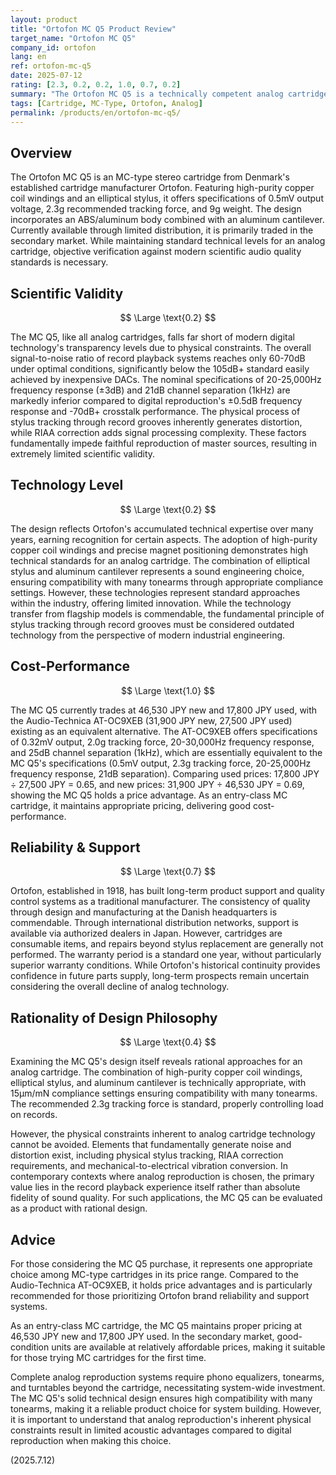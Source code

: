 ```yaml
---
layout: product
title: "Ortofon MC Q5 Product Review"
target_name: "Ortofon MC Q5"
company_id: ortofon
lang: en
ref: ortofon-mc-q5
date: 2025-07-12
rating: [2.3, 0.2, 0.2, 1.0, 0.7, 0.2]
summary: "The Ortofon MC Q5 is a technically competent analog cartridge that achieves nearly equivalent cost-performance to the Audio-Technica AT-OC9XEB. While appropriately priced as an entry-class MC cartridge, its scientific validity is limited due to the inherent physical constraints of analog reproduction."
tags: [Cartridge, MC-Type, Ortofon, Analog]
permalink: /products/en/ortofon-mc-q5/
---
```


## Overview

The Ortofon MC Q5 is an MC-type stereo cartridge from Denmark's established cartridge manufacturer Ortofon. Featuring high-purity copper coil windings and an elliptical stylus, it offers specifications of 0.5mV output voltage, 2.3g recommended tracking force, and 9g weight. The design incorporates an ABS/aluminum body combined with an aluminum cantilever. Currently available through limited distribution, it is primarily traded in the secondary market. While maintaining standard technical levels for an analog cartridge, objective verification against modern scientific audio quality standards is necessary.

## Scientific Validity

$$ \Large \text{0.2} $$

The MC Q5, like all analog cartridges, falls far short of modern digital technology's transparency levels due to physical constraints. The overall signal-to-noise ratio of record playback systems reaches only 60-70dB under optimal conditions, significantly below the 105dB+ standard easily achieved by inexpensive DACs. The nominal specifications of 20-25,000Hz frequency response (±3dB) and 21dB channel separation (1kHz) are markedly inferior compared to digital reproduction's ±0.5dB frequency response and -70dB+ crosstalk performance. The physical process of stylus tracking through record grooves inherently generates distortion, while RIAA correction adds signal processing complexity. These factors fundamentally impede faithful reproduction of master sources, resulting in extremely limited scientific validity.

## Technology Level

$$ \Large \text{0.2} $$

The design reflects Ortofon's accumulated technical expertise over many years, earning recognition for certain aspects. The adoption of high-purity copper coil windings and precise magnet positioning demonstrates high technical standards for an analog cartridge. The combination of elliptical stylus and aluminum cantilever represents a sound engineering choice, ensuring compatibility with many tonearms through appropriate compliance settings. However, these technologies represent standard approaches within the industry, offering limited innovation. While the technology transfer from flagship models is commendable, the fundamental principle of stylus tracking through record grooves must be considered outdated technology from the perspective of modern industrial engineering.

## Cost-Performance

$$ \Large \text{1.0} $$

The MC Q5 currently trades at 46,530 JPY new and 17,800 JPY used, with the Audio-Technica AT-OC9XEB (31,900 JPY new, 27,500 JPY used) existing as an equivalent alternative. The AT-OC9XEB offers specifications of 0.32mV output, 2.0g tracking force, 20-30,000Hz frequency response, and 25dB channel separation (1kHz), which are essentially equivalent to the MC Q5's specifications (0.5mV output, 2.3g tracking force, 20-25,000Hz frequency response, 21dB separation). Comparing used prices: 17,800 JPY ÷ 27,500 JPY = 0.65, and new prices: 31,900 JPY ÷ 46,530 JPY = 0.69, showing the MC Q5 holds a price advantage. As an entry-class MC cartridge, it maintains appropriate pricing, delivering good cost-performance.

## Reliability & Support

$$ \Large \text{0.7} $$

Ortofon, established in 1918, has built long-term product support and quality control systems as a traditional manufacturer. The consistency of quality through design and manufacturing at the Danish headquarters is commendable. Through international distribution networks, support is available via authorized dealers in Japan. However, cartridges are consumable items, and repairs beyond stylus replacement are generally not performed. The warranty period is a standard one year, without particularly superior warranty conditions. While Ortofon's historical continuity provides confidence in future parts supply, long-term prospects remain uncertain considering the overall decline of analog technology.

## Rationality of Design Philosophy

$$ \Large \text{0.4} $$

Examining the MC Q5's design itself reveals rational approaches for an analog cartridge. The combination of high-purity copper coil windings, elliptical stylus, and aluminum cantilever is technically appropriate, with 15μm/mN compliance settings ensuring compatibility with many tonearms. The recommended 2.3g tracking force is standard, properly controlling load on records.

However, the physical constraints inherent to analog cartridge technology cannot be avoided. Elements that fundamentally generate noise and distortion exist, including physical stylus tracking, RIAA correction requirements, and mechanical-to-electrical vibration conversion. In contemporary contexts where analog reproduction is chosen, the primary value lies in the record playback experience itself rather than absolute fidelity of sound quality. For such applications, the MC Q5 can be evaluated as a product with rational design.

## Advice

For those considering the MC Q5 purchase, it represents one appropriate choice among MC-type cartridges in its price range. Compared to the Audio-Technica AT-OC9XEB, it holds price advantages and is particularly recommended for those prioritizing Ortofon brand reliability and support systems.

As an entry-class MC cartridge, the MC Q5 maintains proper pricing at 46,530 JPY new and 17,800 JPY used. In the secondary market, good-condition units are available at relatively affordable prices, making it suitable for those trying MC cartridges for the first time.

Complete analog reproduction systems require phono equalizers, tonearms, and turntables beyond the cartridge, necessitating system-wide investment. The MC Q5's solid technical design ensures high compatibility with many tonearms, making it a reliable product choice for system building. However, it is important to understand that analog reproduction's inherent physical constraints result in limited acoustic advantages compared to digital reproduction when making this choice.

(2025.7.12)
